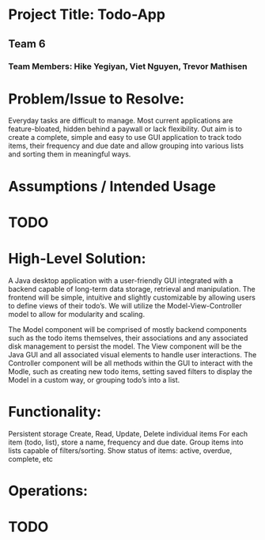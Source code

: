 # Project Title: Todo-App
## Team 6 
### Team Members: Hike Yegiyan, Viet Nguyen, Trevor Mathisen

# Problem/Issue to Resolve:
Everyday tasks are difficult to manage. Most current applications are feature-bloated, hidden behind a paywall or lack flexibility. Out aim is to create a complete, simple and easy to use GUI application to track todo items, their frequency and due date and allow grouping into various lists and sorting them in meaningful ways.

# Assumptions / Intended Usage 
#                    **TODO**

# High-Level Solution:
A Java desktop application with a user-friendly GUI integrated with a backend capable of long-term data storage, retrieval and manipulation. The frontend will be simple, intuitive and slightly customizable by allowing users to define views of their todo’s. We will utilize the Model-View-Controller model to allow for modularity and scaling. 

The Model component will be comprised of mostly backend components such as the todo items themselves, their associations and any associated disk management to persist the model. The View component will be the Java GUI and all associated visual elements to handle user interactions. The Controller component will be all methods within the GUI to interact with the Modle, such as creating new todo items, setting saved filters to display the Model in a custom way, or grouping todo’s into a list. 


# Functionality:
Persistent storage
Create, Read, Update, Delete individual items
For each item (todo, list), store a name, frequency and due date.
Group items into lists capable of filters/sorting.
Show status of items: active, overdue, complete, etc

# Operations: 
#                   **TODO**
